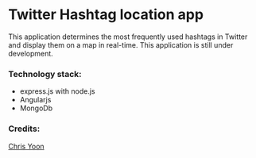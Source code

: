 Twitter Hashtag location app
===

This application determines the most frequently used hashtags in Twitter and display them on a map in real-time. This application is still under development.

### Technology stack:
* express.js with node.js
* Angularjs
* MongoDb

### Credits:
[Chris Yoon](https://github.com/chris-yoon90)

